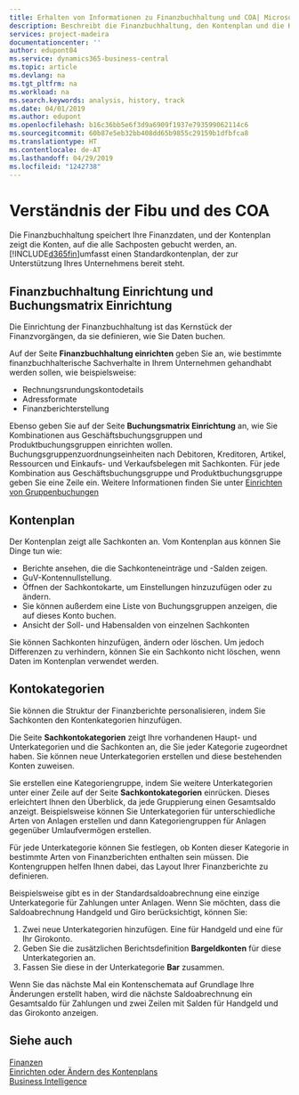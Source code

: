 ```yaml
---
title: Erhalten von Informationen zu Finanzbuchhaltung und COA| Microsoft Docs
description: Beschreibt die Finanzbuchhaltung, den Kontenplan und die Kontokategorien.
services: project-madeira
documentationcenter: ''
author: edupont04
ms.service: dynamics365-business-central
ms.topic: article
ms.devlang: na
ms.tgt_pltfrm: na
ms.workload: na
ms.search.keywords: analysis, history, track
ms.date: 04/01/2019
ms.author: edupont
ms.openlocfilehash: b16c36bb5e6f3d9a6909f1937e793599062114c6
ms.sourcegitcommit: 60b87e5eb32bb408dd65b9855c29159b1dfbfca8
ms.translationtype: HT
ms.contentlocale: de-AT
ms.lasthandoff: 04/29/2019
ms.locfileid: "1242738"
---
```

# <a name="understanding-the-general-ledger-and-the-coa"></a>Verständnis der Fibu und des COA
Die Finanzbuchhaltung speichert Ihre Finanzdaten, und der Kontenplan zeigt die Konten, auf die alle Sachposten gebucht werden, an. [!INCLUDE[d365fin](includes/d365fin_md.md)]umfasst einen Standardkontenplan, der zur Unterstützung Ihres Unternehmens bereit steht.

## <a name="general-ledger-setup-and-general-posting-setup"></a>Finanzbuchhaltung Einrichtung und Buchungsmatrix Einrichtung
Die Einrichtung der Finanzbuchhaltung ist das Kernstück der Finanzvorgängen, da sie definieren, wie Sie Daten buchen.  

Auf der Seite **Finanzbuchhaltung einrichten** geben Sie an, wie bestimmte finanzbuchhalterische Sachverhalte in Ihrem Unternehmen gehandhabt werden sollen, wie beispielsweise:  

* Rechnungsrundungskontodetails  
* Adressformate  
* Finanzberichterstellung  

Ebenso geben Sie auf der Seite **Buchungsmatrix Einrichtung** an, wie Sie Kombinationen aus Geschäftsbuchungsgruppen und Produktbuchungsgruppen einrichten wollen. Buchungsgruppenzuordnungseinheiten nach Debitoren, Kreditoren, Artikel, Ressourcen und Einkaufs- und Verkaufsbelegen mit Sachkonten. Für jede Kombination aus Geschäftsbuchungsgruppe und Produktbuchungsgruppe geben Sie eine Zeile ein. Weitere Informationen finden Sie unter [Einrichten von Gruppenbuchungen ](finance-posting-groups.md)  

## <a name="the-chart-of-accounts"></a>Kontenplan
Der Kontenplan zeigt alle Sachkonten an. Vom Kontenplan aus können Sie Dinge tun wie:  

* Berichte ansehen, die die Sachkonteneinträge und -Salden zeigen.  
* GuV-Kontennullstellung.  
* Öffnen der Sachkontokarte, um Einstellungen hinzuzufügen oder zu ändern.  
* Sie können außerdem eine Liste von Buchungsgruppen anzeigen, die auf dieses Konto buchen.
* Ansicht der Soll- und Habensalden von einzelnen Sachkonten  

Sie können Sachkonten hinzufügen, ändern oder löschen. Um jedoch Differenzen zu verhindern, können Sie ein Sachkonto nicht löschen, wenn Daten im Kontenplan verwendet werden.  

## <a name="account-categories"></a>Kontokategorien
Sie können die Struktur der Finanzberichte personalisieren, indem Sie Sachkonten den Kontenkategorien hinzufügen.  

Die Seite **Sachkontokategorien** zeigt Ihre vorhandenen Haupt- und Unterkategorien und die Sachkonten an, die Sie jeder Kategorie zugeordnet haben. Sie können neue Unterkategorien erstellen und diese bestehenden Konten zuweisen.  

Sie erstellen eine Kategoriengruppe, indem Sie weitere Unterkategorien unter einer Zeile auf der Seite **Sachkontokategorien** einrücken. Dieses erleichtert Ihnen den Überblick, da jede Gruppierung einen Gesamtsaldo anzeigt. Beispielsweise können Sie Unterkategorien für unterschiedliche Arten von Anlagen erstellen und dann Kategoriengruppen für Anlagen gegenüber Umlaufvermögen erstellen.  

Für jede Unterkategorie können Sie festlegen, ob Konten dieser Kategorie in bestimmte Arten von Finanzberichten enthalten sein müssen. Die Kontengruppen helfen Ihnen dabei, das Layout Ihrer Finanzberichte zu definieren.  

Beispielsweise gibt es in der Standardsaldoabrechnung eine einzige Unterkategorie für Zahlungen unter Anlagen. Wenn Sie möchten, dass die Saldoabrechnung Handgeld und Giro berücksichtigt, können Sie:  

1. Zwei neue Unterkategorien hinzufügen. Eine für Handgeld und eine für Ihr Girokonto.  
2. Geben Sie die zusätzlichen Berichtsdefinition **Bargeldkonten** für diese Unterkategorien an.  
3. Fassen Sie diese in der Unterkategorie **Bar** zusammen.  

Wenn Sie das nächste Mal ein Kontenschemata auf Grundlage Ihre Änderungen erstellt haben, wird die nächste Saldoabrechnung ein Gesamtsaldo für Zahlungen und zwei Zeilen mit Salden für Handgeld und das Girokonto anzeigen.  

## <a name="see-also"></a>Siehe auch
[Finanzen](finance.md)  
[Einrichten oder Ändern des Kontenplans](finance-setup-chart-accounts.md)  
[Business Intelligence](bi.md)  
